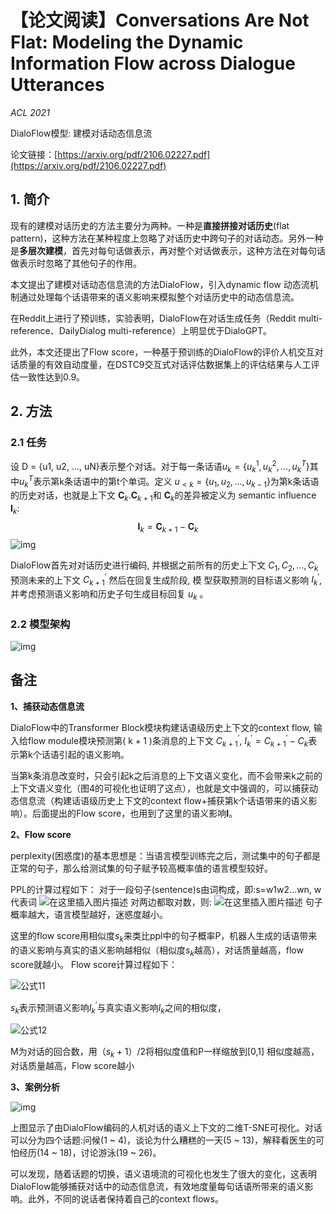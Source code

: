 # 【论文阅读】Conversations Are Not Flat: Modeling the Dynamic Information Flow across Dialogue Utterances

*ACL 2021*

DialoFlow模型: 建模对话动态信息流

论文链接：[https://arxiv.org/pdf/2106.02227.pdf](https://arxiv.org/pdf/2106.02227.pdf)

## 1. 简介

现有的建模对话历史的方法主要分为两种。一种是**直接拼接对话历史**(flat pattern)，这种方法在某种程度上忽略了对话历史中跨句子的对话动态。另外一种是**多层次建模**，首先对每句话做表示，再对整个对话做表示，这种方法在对每句话做表示时忽略了其他句子的作用。

本文提出了建模对话动态信息流的方法DialoFlow，引入dynamic flow 动态流机制通过处理每个话语带来的语义影响来模拟整个对话历史中的动态信息流。

在Reddit上进行了预训练，实验表明，DialoFlow在对话生成任务（Reddit multi-reference、DailyDialog multi-reference）上明显优于DialoGPT。

此外，本文还提出了Flow score，一种基于预训练的DialoFlow的评价人机交互对话质量的有效自动度量，在DSTC9交互式对话评估数据集上的评估结果与人工评估一致性达到0.9。

## 2. 方法

### 2.1 任务

设 D = {u1, u2, ..., uN}表示整个对话。对于每一条话语$u_{k}=\left\{u_{k}^{1}, u_{k}^{2}, \ldots, u_{k}^{T}\right\}$​​​其中$u_{k}^{T}$​​​表示第k条话语中的第t个单词。定义 $u_{<k}=\left\{u_{1}, u_{2}, \ldots, u_{k-1}\right\}$​​​ 为第k条话语的历史对话，也就是上下文​​  $\mathbf{C}_{k} .$​​​  $\mathbf{C}_{k+1}$​​​ 和 $\mathbf{C}_{k}$​​​ 的差异被定义为 semantic influence $\mathbf{I}_{k}$:
$$
\mathbf{I}_{k}=\mathbf{C}_{k+1}-\mathbf{C}_{k}
$$
![img](file:///C:\Users\l\AppData\Roaming\Tencent\Users\1377330332\QQ\WinTemp\RichOle\G%L_R3AY183GQONFGWQ~2BY.png)

DialoFlow首先对对话历史进行编码, 并根据之前所有的历史上下文 $C_{1}, C_{2}, \ldots, C_{k}$ 预测未来的上下文 $C_{k+1}^{\prime}$ 然后在回复生成阶段, 模 型获取预测的目标语义影响 $I_{k}^{\prime}$, 并考虑预测语义影响和历史子句生成目标回复 $u_{k}$ 。

### 2.2 模型架构

![img](file:///C:\Users\l\AppData\Roaming\Tencent\Users\1377330332\QQ\WinTemp\RichOle\0WD(6YHCPBL}GF)2XY9$R`S.png)

## 备注

**1、捕获动态信息流**

DialoFlow中的Transformer Block模块构建话语级历史上下文的context flow, 输入给flow module模块预测第( $\mathrm{k}+1$ )条消息的上下文 $C_{k+1}^{\prime}$, $I_{k}^{\prime}=C_{k+1}^{\prime}-C_{k}$​ 表示第k个话语引起的语义影响。

当第k条消息改变时，只会引起k之后消息的上下文语义变化，而不会带来k之前的上下文语义变化（图4的可视化也证明了这点），也就是文中强调的，可以捕获动态信息流（构建话语级历史上下文的context flow+捕获第k个话语带来的语义影响）。后面提出的Flow score，也用到了这里的语义影响**I**。

**2、Flow score**

perplexity(困惑度)的基本思想是：当语言模型训练完之后，测试集中的句子都是正常的句子，那么给测试集的句子赋予较高概率值的语言模型较好。

PPL的计算过程如下：
对于一段句子(sentence)s由词构成，即:s=w1w2…wn, w代表词
![在这里插入图片描述](https://img-blog.csdnimg.cn/20210609112811718.png)
对两边都取对数，则:
![在这里插入图片描述](https://img-blog.csdnimg.cn/20210609112909754.png)
句子概率越大，语言模型越好，迷惑度越小。

这里的flow score用相似度$s_{k}$来类比ppl中的句子概率P，机器人生成的话语带来的语义影响与真实的语义影响越相似（相似度$s_{k}$越高），对话质量越高，flow score就越小。
Flow score计算过程如下：

![公式11](https://img-blog.csdnimg.cn/20210609094953777.png)

$s_{k}$表示预测语义影响$I_{k}^{\prime}$与真实语义影响$I_{k}$​之间的相似度，

![公式12](https://img-blog.csdnimg.cn/20210609095055342.png)

M为对话的回合数，用$（s_{k}+1） / 2$​将相似度值和P一样缩放到[0,1]
相似度越高，对话质量越高，Flow score越小

**3、案例分析**

![img](file:///C:\Users\l\AppData\Roaming\Tencent\Users\1377330332\QQ\WinTemp\RichOle\X5(5HI)SKI4TQWRJX2FZ{0C.png)

上图显示了由DialoFlow编码的人机对话的语义上下文的二维T-SNE可视化。对话可以分为四个话题:问候(1 ~ 4)，谈论为什么糟糕的一天(5 ~ 13)，解释看医生的可怕经历(14 ~ 18)，讨论游泳(19 ~ 26)。

可以发现，随着话题的切换，语义语境流的可视化也发生了很大的变化，这表明DialoFlow能够捕获对话中的动态信息流，有效地度量每句话语所带来的语义影响。此外，不同的说话者保持着自己的context flows。
